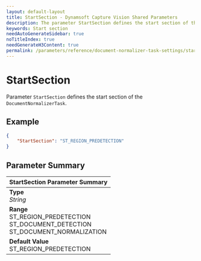 ```yaml
---
layout: default-layout
title: StartSection - Dynamsoft Capture Vision Shared Parameters
description: The parameter StartSection defines the start section of the algorithm task.
keywords: Start section
needAutoGenerateSidebar: true
noTitleIndex: true
needGenerateH3Content: true
permalink: /parameters/reference/document-normalizer-task-settings/start-section.html
---
```


# StartSection

Parameter `StartSection` defines the start section of the `DocumentNormalizerTask`.

## Example

```json
{
    "StartSection": "ST_REGION_PREDETECTION"
}
```

## Parameter Summary

| StartSection Parameter Summary |
| :---------------------------- |
| **Type**<br>*String* |
| **Range**<br>ST_REGION_PREDETECTION<br>ST_DOCUMENT_DETECTION<br>ST_DOCUMENT_NORMALIZATION |
| **Default Value**<br>ST_REGION_PREDETECTION |
